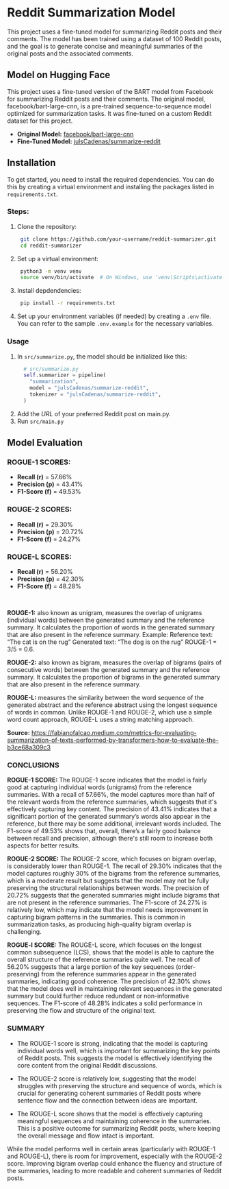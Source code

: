 # Reddit Summarization Model

This project uses a fine-tuned model for summarizing Reddit posts and their comments. The model has been trained using a dataset of 100 Reddit posts, and the goal is to generate concise and meaningful summaries of the original posts and the associated comments.

## Model on Hugging Face

This project uses a fine-tuned version of the BART model from Facebook for summarizing Reddit posts and their comments. The original model, facebook/bart-large-cnn, is a pre-trained sequence-to-sequence model optimized for summarization tasks. It was fine-tuned on a custom Reddit dataset for this project.

- **Original Model:** [facebook/bart-large-cnn](https://huggingface.co/facebook/bart-large-cnn)
- **Fine-Tuned Model:** [julsCadenas/summarize-reddit](https://huggingface.co/julsCadenas/summarize-reddit)

## Installation

To get started, you need to install the required dependencies. You can do this by creating a virtual environment and installing the packages listed in `requirements.txt`.

### **Steps:**

1. Clone the repository:
   ```bash
    git clone https://github.com/your-username/reddit-summarizer.git
    cd reddit-summarizer  
2. Set up a virtual environment:
   ```bash
    python3 -m venv venv
    source venv/bin/activate  # On Windows, use 'venv\Scripts\activate'  
2. Install depdendencies:
   ```bash
    pip install -r requirements.txt  
3. Set up your environment variables (if needed) by creating a ```.env``` file. You can refer to the sample ```.env.example``` for the necessary variables.

### **Usage**

1. In ```src/summarize.py```, the model should be initialized like this:
    ```python
      # src/summarize.py
      self.summarizer = pipeline(
        "summarization",
        model = "julsCadenas/summarize-reddit",
        tokenizer = "julsCadenas/summarize-reddit",
      )   
2. Add the *URL* of your preferred Reddit post on main.py.
3. Run ```src/main.py```

## **Model Evaluation**

### **ROGUE-1 SCORES:**
- **Recall (r)** = 57.66%
- **Precision (p)** = 43.41%
- **F1-Score (f)** = 49.53%

### **ROUGE-2 SCORES:**
- **Recall (r)** = 29.30%
- **Precision (p)** = 20.72%
- **F1-Score (f)** = 24.27%

### **ROUGE-L SCORES:**
- **Recall (r)** = 56.20%
- **Precision (p)** = 42.30%
- **F1-Score (f)** = 48.28%

<br>

**ROUGE-1:** also known as unigram, measures the overlap of unigrams (individual words) between the generated summary and the reference summary. It calculates the proportion of words in the generated summary that are also present in the reference summary. Example: Reference text: “The cat is on the rug” Generated text: “The dog is on the rug” ROUGE-1 = 3/5 = 0.6.

**ROUGE-2:** also known as bigram, measures the overlap of bigrams (pairs of consecutive words) between the generated summary and the reference summary. It calculates the proportion of bigrams in the generated summary that are also present in the reference summary.

**ROUGE-L:** measures the similarity between the word sequence of the generated abstract and the reference abstract using the longest sequence of words in common. Unlike ROUGE-1 and ROUGE-2, which use a simple word count approach, ROUGE-L uses a string matching approach.

**Source:** https://fabianofalcao.medium.com/metrics-for-evaluating-summarization-of-texts-performed-by-transformers-how-to-evaluate-the-b3ce68a309c3

### **CONCLUSIONS**
**ROGUE-1 SCORE:** The ROUGE-1 score indicates that the model is fairly good at capturing individual words (unigrams) from the reference summaries. With a recall of 57.66%, the model captures more than half of the relevant words from the reference summaries, which suggests that it's effectively capturing key content. The precision of 43.41% indicates that a significant portion of the generated summary’s words also appear in the reference, but there may be some additional, irrelevant words included. The F1-score of 49.53% shows that, overall, there’s a fairly good balance between recall and precision, although there's still room to increase both aspects for better results.

**ROGUE-2 SCORE:** The ROUGE-2 score, which focuses on bigram overlap, is considerably lower than ROUGE-1. The recall of 29.30% indicates that the model captures roughly 30% of the bigrams from the reference summaries, which is a moderate result but suggests that the model may not be fully preserving the structural relationships between words. The precision of 20.72% suggests that the generated summaries might include bigrams that are not present in the reference summaries. The F1-score of 24.27% is relatively low, which may indicate that the model needs improvement in capturing bigram patterns in the summaries. This is common in summarization tasks, as producing high-quality bigram overlap is challenging.

**ROGUE-l SCORE:** The ROUGE-L score, which focuses on the longest common subsequence (LCS), shows that the model is able to capture the overall structure of the reference summaries quite well. The recall of 56.20% suggests that a large portion of the key sequences (order-preserving) from the reference summaries appear in the generated summaries, indicating good coherence. The precision of 42.30% shows that the model does well in maintaining relevant sequences in the generated summary but could further reduce redundant or non-informative sequences. The F1-score of 48.28% indicates a solid performance in preserving the flow and structure of the original text.

### **SUMMARY**  
- The ROUGE-1 score is strong, indicating that the model is capturing individual words well, which is important for summarizing the key points of Reddit posts. This suggests the model is effectively identifying the core content from the original Reddit discussions.

- The ROUGE-2 score is relatively low, suggesting that the model struggles with preserving the structure and sequence of words, which is crucial for generating coherent summaries of Reddit posts where sentence flow and the connection between ideas are important.

- The ROUGE-L score shows that the model is effectively capturing meaningful sequences and maintaining coherence in the summaries. This is a positive outcome for summarizing Reddit posts, where keeping the overall message and flow intact is important.

While the model performs well in certain areas (particularly with ROUGE-1 and ROUGE-L), there is room for improvement, especially with the ROUGE-2 score. Improving bigram overlap could enhance the fluency and structure of the summaries, leading to more readable and coherent summaries of Reddit posts.

